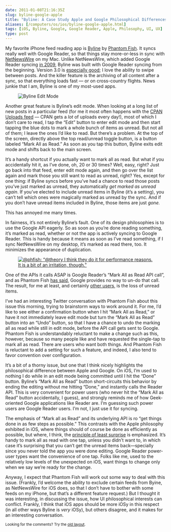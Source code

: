 ```yaml
--- 
date: 2011-01-08T21:16:35Z
slug: byline-google-apple
title: "Byline: A Case Study Apple and Google Philosophical Differences"
aliases: [/computers/os/ios/byline-google-apple.html]
tags: [iOS, Byline, Google, Google Reader, Apple, Philosophy, UI, UX]
type: post
---
```


<p>My favorite iPhone feed reading app is <a href="http://www.phantomfish.com/byline.html" title="Phantom Fish - Byline - Google Reader on the go.">Byline</a> by <a href="http://www.phantomfish.com/">Phantom Fish</a>. It syncs really well with Google Reader, so that things stay more-or-less in sync with <a href="http://netnewswireapp.com/mac/">NetNewsWire</a> on my Mac. Unlike NetNewsWire, which added Google Reader syncing <a href="http://www.macworld.com/article/142009/2009/07/netnewswire_32_beta_arrives_with_google_reader_syncing.html" title="Macworld: “NetNewsWire 3.2 beta arrives with Google Reader syncing”">in 2009</a>, Byline was built with Google Reader syncing from the beginning. Version 3.0 is <a href="http://www.macworld.com/appguide/app.html?id=87018">especially good</a>; I love the ability to swipe between posts. And the killer feature is the archiving of all content after a sync, so that everything loads fast — or on cross-country flights. News junkie that I am, Byline is one of my most-used apps.</p>

<figure class="left"><img src="/2011/01/byline-google-apple/edit_mode.png" alt="Byline Edit Mode" /></figure>

<p>Another great feature is Byline’s edit mode. When looking at a long list of
new posts in a particular feed (for me it most often happens with the <a href="http://search.cpan.org/uploads.rdf">CPAN
Uploads feed</a> — CPAN gets a <em>lot</em> of
uploads every day!), most of which I don’t care to read, I tap the “Edit”
button to enter edit mode and then start tapping the blue dots to mark a whole
bunch of items as unread. But not all of them; I leave the ones I’d like to
read. But there’s a problem. At the top of the screen, directly above the top
read/unread toggle button, is a button labeled “Mark All as Read.” As soon as
you tap this button, Byline exits edit mode and shifts back to the main
screen.</p>

<p>It’s a handy shortcut if you actually want to mark all as read. But what if
you accidentally hit it, as I’ve done, oh, 20 or 30 times? Well, easy, right? Just go back into that feed, enter edit mode again, and then go over the list again and mark those you still want to read as unread, right? Yes, except for one thing: if Byline syncs before you’ve had a chance to read those posts you’ve just marked as unread, they automatically <em>get marked as unread again</em>.
If you’ve elected to include unread items in Byline (it’s a setting), you can’t tell which ones were magically marked as unread by the sync. And if you don’t have unread items included in Byline, those items are just <em>gone.</em></p>

<p>This has annoyed me many times.</p>

<p>In fairness, it’s not entirely Byline’s fault. One of its design philosophies is to use the Google API eagerly. So as soon as you’re done reading something, it’s marked as read, whether or not the app is actively syncing to Google Reader. This is handy because it means as soon as I’ve read something, if I sync NetNewsWire on my desktop, it’s marked as read there, too. It minimizes the appearance of duplication.</p>

<figure><a href="https://twitter.com/#!/phfish/status/17540435819896832"><img src="/2011/01/byline-google-apple/phfish_tweet.png" alt="@phfish: “@theory I think they do it for performance reasons. It is a bit of an irritation, though.”" /></a></figure>

<p>One of the APIs it calls ASAP is Google Reader’s “Mark All as Read API call”, and as Phantom Fish <a href="https://twitter.com/#!/phfish/status/17147289806045184">has said</a>, Google provides no way to un-do that call. The result, for me at least, and certainly <a href="https://twitter.com/#!/flynjets/status/17112345658527744" title="@flynjets: ”@phfish Bug: Mark all as read, then edit - mark item as unread, then sync. Unread items disappear every time.”">other users</a>, is the loss of unread items.</p>

<p>I’ve had an interesting Twitter conversation with Phantom Fish about this issue this morning, trying to brainstorm ways to work around it. For me, I’d like to see either a confirmation button when I hit “Mark All as Read,” or have it not immediately leave edit mode but turn the “Mark All as Read” button into an “Undo” button, so that I have a chance to undo the marking all as read while still in edit mode, before the API call gets sent to Google. Phantom Fish is understandably reluctant to make a change such as this, however, because so many people like and have requested the single-tap to mark all as read. There are users who want both things. And Phantom Fish is reluctant to add a setting for such a feature, and indeed, I also tend to favor convention over configuration.</p>

<p>It’s a bit of a thorny issue, but one that I think nicely highlights the philosophical difference between Apple and Google. On iOS, I’m used to nothing I do while in an edit mode being committed until I hit the “Done” button. Byline’s “Mark All as Read” button short-circuits this behavior by ending the editing without me hitting “Done,” and instantly calls the Reader API. This is very convenient for power users (who never hit the “Mark All as Read” button accidentally, I guess), and strongly reminds me of how Geek-oriented Google applications like Reader are. I’m guessing such power users are Google Reader users. I’m not, I just use it for syncing.</p>

<p>The emphasis of “Mark all as Read” and its underlying API is ro “get things done in as few steps as possible.” This contrasts with the Apple philosophy exhibited in iOS, where things should of course be done as efficiently as possible, but where, I think, the <a href="https://en.wikipedia.org/wiki/Principle_of_least_astonishment">principle of least surprise</a> is emphasized. It’s handy to mark all as read with one tap, unless you didn’t want to, in which case it’s surprising that you can’t get the unread items back—specially since you never told the app you were done editing. Google Reader power-user types want the convenience of one tap. Folks like me, used to the relatively low levels of the unexpected on iOS, want things to change only when we say we’re ready for the change.</p>

<p>Anyway, I expect that Phantom Fish will work out some way to deal with this issue. (Frankly, I’d welcome the ability to exclude certain feeds from Byine, as NetNewsWire for iOS does, so that I don’t have to bother with some feeds on my iPhone, but that’s a different feature request.) But I thought it was interesting, in discussing the issue, how UI philosophical interests can conflict. Frankly, I think that iOS apps should be more iOSy in this respect (in all other ways Byline is <em>very</em> iOSy), but others disagree, and it makes for an interesting conversation.</p>

<p class="past"><small>Looking for the comments? Try the <a rel="nofollow" href="//past.justatheory.com/computers/os/ios/byline-google-apple.html">old layout</a>.</small></p>
